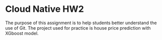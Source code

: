 # Cloud Native HW2

The purpose of this assignment is to help students better understand the use of Git.
The project used for practice is house price prediction with XGboost model.

